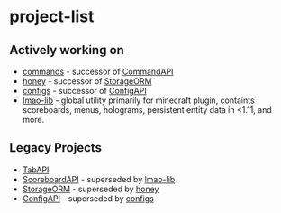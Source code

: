 # project-list
## Actively working on 
* [commands](https://github.com/devrawr/commands) - successor of [CommandAPI](https://github.com/NoSequel/CommandAPI)
* [honey](https://github.com/devrawr/commands) - successor of [StorageORM](https://github.com/NoSequel/StorageORM)
* [configs](https://github.com/devrawr/configs) - successor of [ConfigAPI](https://github.com/NoSequel/ConfigAPI)
* [lmao-lib](https://github.com/lmaodesign/lmao-lib) - global utility primarily for minecraft plugin, containts scoreboards, menus, holograms, persistent entity data in <1.11, and more.

## Legacy Projects
* [TabAPI](https://github.com/NoSequel/TabAPI)
* [ScoreboardAPI](https://github.com/NoSequel/ScoreboardAPI) - superseded by [lmao-lib](https://github.com/lmaodesign/lmao-lib)
* [StorageORM](https://github.com/NoSequel/StorageORM) - superseded by [honey](https://github/devrawr.com/commands)
* [ConfigAPI](https://github.com/NoSequel/ConfigAPI) - superseded by [configs](https://github.com/devrawr/configs)
